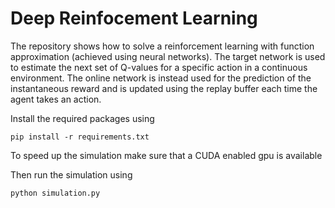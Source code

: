 # Deep Reinfocement Learning

The repository shows how to solve a reinforcement learning with function approximation (achieved using neural networks). The target network is used to estimate the next set of Q-values for a specific action in a continuous environment. The online network is instead used for the prediction of the instantaneous reward and is updated using the replay buffer each time the agent takes an action.

Install the required packages using

```
pip install -r requirements.txt
```

To speed up the simulation make sure that a CUDA enabled gpu is available

Then run the simulation using

```
python simulation.py
```